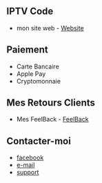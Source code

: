 ## IPTV Code
 - mon site web - [Website](https://elys.mysellix.io/product/63fa15f6da07b)

## Paiement

 - Carte Bancaire
 - Apple Pay
 - Cryptomonnaie

## Mes Retours Clients

- Mes FeelBack - [FeelBack](https://elys.mysellix.io/feedback)

## Contacter-moi 

- [facebook](https://www.facebook.com/profile.php?id=100090402708667)
- [e-mail](mailto:elyscontact@proton.me)
- [support](https://elys.mysellix.io/contact)
